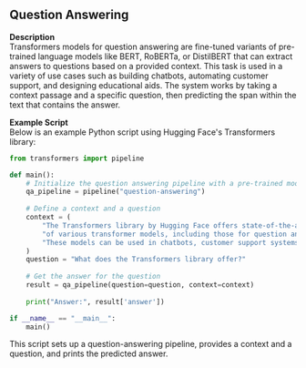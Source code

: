 ## Question Answering

**Description**  
Transformers models for question answering are fine-tuned variants of pre-trained language models like BERT, RoBERTa, or DistilBERT that can extract answers to questions based on a provided context. This task is used in a variety of use cases such as building chatbots, automating customer support, and designing educational aids. The system works by taking a context passage and a specific question, then predicting the span within the text that contains the answer.

**Example Script**  
Below is an example Python script using Hugging Face's Transformers library:

````python
from transformers import pipeline

def main():
    # Initialize the question answering pipeline with a pre-trained model
    qa_pipeline = pipeline("question-answering")
    
    # Define a context and a question
    context = (
        "The Transformers library by Hugging Face offers state-of-the-art implementations "
        "of various transformer models, including those for question answering tasks. "
        "These models can be used in chatbots, customer support systems, educational apps, and more."
    )
    question = "What does the Transformers library offer?"
    
    # Get the answer for the question
    result = qa_pipeline(question=question, context=context)
    
    print("Answer:", result['answer'])

if __name__ == "__main__":
    main()
````

This script sets up a question-answering pipeline, provides a context and a question, and prints the predicted answer.
